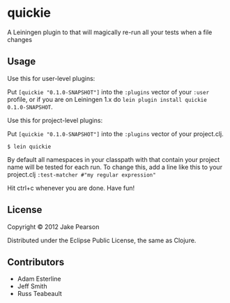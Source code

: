 # quickie

A Leiningen plugin to that will magically re-run all your tests when a file changes
## Usage

Use this for user-level plugins:

Put `[quickie "0.1.0-SNAPSHOT"]` into the `:plugins` vector of your
`:user` profile, or if you are on Leiningen 1.x do `lein plugin install
quickie 0.1.0-SNAPSHOT`.

Use this for project-level plugins:

Put `[quickie "0.1.0-SNAPSHOT"]` into the `:plugins` vector of your project.clj.

    $ lein quickie

By default all namespaces in your classpath with that contain your project name will be tested for each run.  To change this, add a line like this to your project.clj `:test-matcher #"my regular expression"`

Hit ctrl+c whenever you are done.  Have fun!

## License

Copyright © 2012 Jake Pearson

Distributed under the Eclipse Public License, the same as Clojure.

## Contributors
* Adam Esterline
* Jeff Smith
* Russ Teabeault
